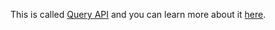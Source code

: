 This is called [Query API](../08-query-api/01-index.md) and you can learn more about it [here](../08-query-api/01-index.md).
